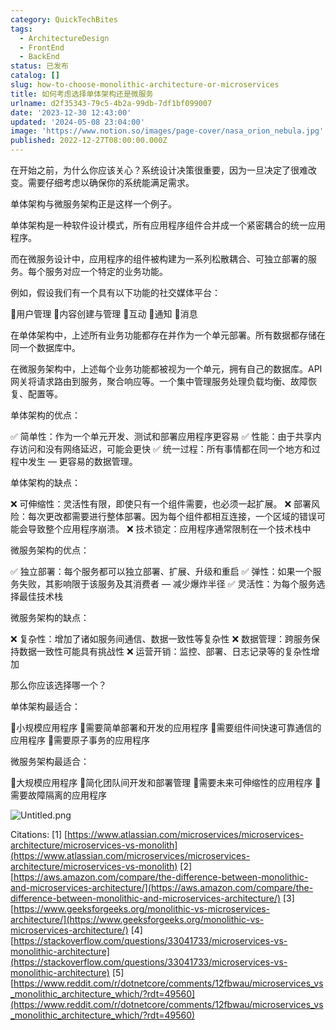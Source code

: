 ```yaml
---
category: QuickTechBites
tags:
  - ArchitectureDesign
  - FrontEnd
  - BackEnd
status: 已发布
catalog: []
slug: how-to-choose-monolithic-architecture-or-microservices
title: 如何考虑选择单体架构还是微服务
urlname: d2f35343-79c5-4b2a-99db-7df1bf099007
date: '2023-12-30 12:43:00'
updated: '2024-05-08 23:04:00'
image: 'https://www.notion.so/images/page-cover/nasa_orion_nebula.jpg'
published: 2022-12-27T08:00:00.000Z
---
```


在开始之前，为什么你应该关心？系统设计决策很重要，因为一旦决定了很难改变。需要仔细考虑以确保你的系统能满足需求。


单体架构与微服务架构正是这样一个例子。


单体架构是一种软件设计模式，所有应用程序组件合并成一个紧密耦合的统一应用程序。


而在微服务设计中，应用程序的组件被构建为一系列松散耦合、可独立部署的服务。每个服务对应一个特定的业务功能。


例如，假设我们有一个具有以下功能的社交媒体平台：


🔸用户管理
🔸内容创建与管理
🔸互动
🔸通知
🔸消息


在单体架构中，上述所有业务功能都存在并作为一个单元部署。所有数据都存储在同一个数据库中。


在微服务架构中，上述每个业务功能都被视为一个单元，拥有自己的数据库。API 网关将请求路由到服务，聚合响应等。一个集中管理服务处理负载均衡、故障恢复、配置等。


单体架构的优点：


✅ 简单性：作为一个单元开发、测试和部署应用程序更容易
✅ 性能：由于共享内存访问和没有网络延迟，可能会更快
✅ 统一过程：所有事情都在同一个地方和过程中发生 — 更容易的数据管理。


单体架构的缺点：


❌ 可伸缩性：灵活性有限，即使只有一个组件需要，也必须一起扩展。
❌ 部署风险：每次更改都需要进行整体部署。因为每个组件都相互连接，一个区域的错误可能会导致整个应用程序崩溃。
❌ 技术锁定：应用程序通常限制在一个技术栈中


微服务架构的优点：


✅ 独立部署：每个服务都可以独立部署、扩展、升级和重启
✅ 弹性：如果一个服务失败，其影响限于该服务及其消费者 — 减少爆炸半径
✅ 灵活性：为每个服务选择最佳技术栈


微服务架构的缺点：


❌ 复杂性：增加了诸如服务间通信、数据一致性等复杂性
❌ 数据管理：跨服务保持数据一致性可能具有挑战性
❌ 运营开销：监控、部署、日志记录等的复杂性增加


那么你应该选择哪一个？


单体架构最适合：


🔹小规模应用程序
🔹需要简单部署和开发的应用程序
🔹需要组件间快速可靠通信的应用程序
🔹需要原子事务的应用程序


微服务架构最适合：


🔸大规模应用程序
🔸简化团队间开发和部署管理
🔸需要未来可伸缩性的应用程序
🔸需要故障隔离的应用程序


![Untitled.png](https://prod-files-secure.s3.us-west-2.amazonaws.com/5d24fe63-e567-4804-86f9-9fdc62e13082/8d149051-cc00-4198-a3d7-e00805eb8f9e/Untitled.png?X-Amz-Algorithm=AWS4-HMAC-SHA256&X-Amz-Content-Sha256=UNSIGNED-PAYLOAD&X-Amz-Credential=ASIAZI2LB46644KFUCEM%2F20250312%2Fus-west-2%2Fs3%2Faws4_request&X-Amz-Date=20250312T053848Z&X-Amz-Expires=3600&X-Amz-Security-Token=IQoJb3JpZ2luX2VjEG4aCXVzLXdlc3QtMiJHMEUCIBgglcoq2Qep9DZhQLLeTpCBEiKQlrqFjZ3Cu91hA8m%2FAiEAvg1cvvNrxF6gieXGQPphIAqy1TLAVEVO%2BC2JihL8zZMqiAQIt%2F%2F%2F%2F%2F%2F%2F%2F%2F%2F%2FARAAGgw2Mzc0MjMxODM4MDUiDEaKeDPIGWIvkmY2ISrcA1bu2uU75NWPkz3%2BoT8XYr9N1WRYE3ja1GJ9%2Ff68pxLa0tqpljutrnOs%2ByO2qG%2FaW1Mp3MdHRnH5mxc1K7y6eoGjuG4ACn1TlyQqn1ZK4CqIfaqKJN1O1Th8EOZOaYO9doZMeMIvih5h4%2Bc0xeofngQUTiUODHPPHeENDYi1pkz1QWQ%2Fs62hTCMq%2FkDgq1xR43zodXcFfrchQFPs%2BFRw6c5wNpGQuZsHZnTbd9l1YOPZtpVY%2F0J3CRyaJNVGZnO%2FSmeHWfqEf78eI3Ew7ruIZK1fwQVkO8UcB6HJv4xT3YsNPphR0mAiWnVLa6YIfkIb2yKYaHf2vxI3deLjY5Rbv84mcGqrNDDI%2BQQNATh5Wt1mfynXp9EkaSL9z80vI1OozdvJZ1oONImKC9gHoS9TWnWQyBYMaD3FjHwlqvkGtNbjMnCPyTLEr3OJtDqkYg6jhYAZLIFb80wvFjtZFKxrI7J2GEn9%2F9FbsdB3UaXt4nzn2fTSbY27KU%2FYLKcAL6tGl%2FSNM8BeM4BdU23dy7%2FaoHMZ8EPLklSolsEwC1QbfTopeJ1wqN0T2zbox3SuFgOWmdQdc0G09OMJHx964VBgGnab%2B0YSQNbBtJqaw2Iu6Vh0gh06cMWsCSWW5zGJMO24xL4GOqUBYGTtO4BQtcXPj4a2FLIJ%2FR0bdehPOLalgLN%2BWT0RwB6xgIeq1en6f4LCt05ENIhLtsm%2B1xKXErf69ThBA%2FL5%2Bxk8pkMviPjrf5dunX1LGBvuDMNo4MaFYMF9JPmClreZF9NVWrPXiHcz4%2Fywu5t%2B6zSQTj%2F1Uh44UAxfQd%2BcTCODLP25jYXB3r2hNa0%2F%2F6PIYmZF%2BLirPm22GP15h6FTRR0bQ9av&X-Amz-Signature=249ee7dcb7dbff247f851d631f94486f695e8a6d09bf05309f7b5964da704fc6&X-Amz-SignedHeaders=host&x-id=GetObject)


Citations:
[1] [https://www.atlassian.com/microservices/microservices-architecture/microservices-vs-monolith](https://www.atlassian.com/microservices/microservices-architecture/microservices-vs-monolith)
[2] [https://aws.amazon.com/compare/the-difference-between-monolithic-and-microservices-architecture/](https://aws.amazon.com/compare/the-difference-between-monolithic-and-microservices-architecture/)
[3] [https://www.geeksforgeeks.org/monolithic-vs-microservices-architecture/](https://www.geeksforgeeks.org/monolithic-vs-microservices-architecture/)
[4] [https://stackoverflow.com/questions/33041733/microservices-vs-monolithic-architecture](https://stackoverflow.com/questions/33041733/microservices-vs-monolithic-architecture)
[5] [https://www.reddit.com/r/dotnetcore/comments/12fbwau/microservices_vs_monolithic_architecture_which/?rdt=49560](https://www.reddit.com/r/dotnetcore/comments/12fbwau/microservices_vs_monolithic_architecture_which/?rdt=49560)

